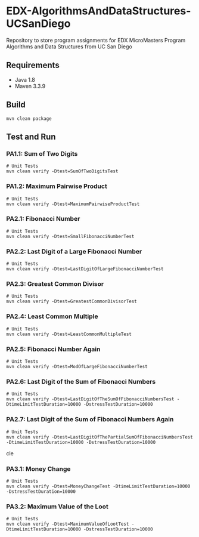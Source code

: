 # EDX-AlgorithmsAndDataStructures-UCSanDiego
Repository to store program assignments for EDX MicroMasters Program Algorithms and Data Structures from UC San Diego

## Requirements
* Java 1.8
* Maven 3.3.9

## Build
```shell script
mvn clean package
```

## Test and Run

### PA1.1: Sum of Two Digits
```shell script
# Unit Tests
mvn clean verify -Dtest=SumOfTwoDigitsTest
```

### PA1.2: Maximum Pairwise Product
```shell script
# Unit Tests
mvn clean verify -Dtest=MaximumPairwiseProductTest
```

### PA2.1: Fibonacci Number
```shell script
# Unit Tests
mvn clean verify -Dtest=SmallFibonacciNumberTest
```

### PA2.2: Last Digit of a Large Fibonacci Number
```shell script
# Unit Tests
mvn clean verify -Dtest=LastDigitOfLargeFibonacciNumberTest
```

### PA2.3: Greatest Common Divisor
```shell script
# Unit Tests
mvn clean verify -Dtest=GreatestCommonDivisorTest
```

### PA2.4: Least Common Multiple
```shell script
# Unit Tests
mvn clean verify -Dtest=LeastCommonMultipleTest
```

### PA2.5: Fibonacci Number Again
```shell script
# Unit Tests
mvn clean verify -Dtest=ModOfLargeFibonacciNumberTest
```

### PA2.6: Last Digit of the Sum of Fibonacci Numbers
```shell script
# Unit Tests
mvn clean verify -Dtest=LastDigitOfTheSumOfFibonacciNumbersTest -DtimeLimitTestDuration=10000 -DstressTestDuration=10000
```

### PA2.7: Last Digit of the Sum of Fibonacci Numbers Again
```shell script
# Unit Tests
mvn clean verify -Dtest=LastDigitOfThePartialSumOfFibonacciNumbersTest -DtimeLimitTestDuration=10000 -DstressTestDuration=10000
```
cle
### PA3.1: Money Change
```shell script
# Unit Tests
mvn clean verify -Dtest=MoneyChangeTest -DtimeLimitTestDuration=10000 -DstressTestDuration=10000
```

### PA3.2: Maximum Value of the Loot
```shell script
# Unit Tests
mvn clean verify -Dtest=MaximumValueOfLootTest -DtimeLimitTestDuration=10000 -DstressTestDuration=10000
```

